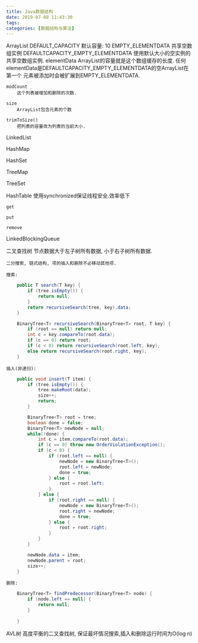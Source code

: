 ```yaml
---
title: Java数据结构
date: 2019-07-08 11:43:30
tags:
categories: [数据结构与算法]
---
```


ArrayList
    DEFAULT_CAPACITY
        默认容量: 10
    EMPTY_ELEMENTDATA
        共享空数组实例
    DEFAULTCAPACITY_EMPTY_ELEMENTDATA
        使用默认大小的空实例的共享空数组实例.
    elementData
        ArrayList的容量就是这个数组缓存的长度.
        任何elementData是DEFAULTCAPACITY_EMPTY_ELEMENTDATA的空ArrayList在第一个
        元素被添加时会被扩展到EMPTY_ELEMENTDATA.

    modCount
        这个列表被增加和删除的次数.

    size
        ArrayList包含元素的个数

    trimToSize()
        把列表的容量改为列表的当前大小.




LinkedList

HashMap

HashSet

TreeMap

TreeSet

HashTable
    使用synchronized保证线程安全.效率低下



    get

    put

    remove

LinkedBlockingQueue


二叉查找树
    节点数据大于左子树所有数据, 小于右子树所有数据.

    二分搜索, 链式结构, 项的插入和删除不必移动其他项.

    搜索:
```java
    public T search(T key) {
        if (tree.isEmpty()) {
            return null;
        }
        return recursiveSearch(tree, key).data;
    }

    BinaryTree<T> recursiveSearch(BinaryTree<T> root, T key) {
        if (root == null) return null;
        int c = key.compareTo(root.data);
        if (c == 0) return root;
        if (c < 0) return recursiveSearch(root.left, key);
        else return recursiveSearch(root.right, key); 
    }

```
    插入(非递归):
```java
    public void insert(T item) {
        if (tree.isEmpty()) {
            tree.makeRoot(data);
            size++;
            return;
        }

        BinaryTree<T> root = tree;
        boolean done = false;
        BinaryTree<T> newNode = null;
        while(!done) {
            int c = item.compareTo(root.data);
            if (c == 0) throw new OrderViolationException();
            if (c < 0) {
                if (root.left == null) {
                    newNode = new BinaryTree<T>();
                    root.left = newNode;
                    done = true;
                } else {
                    root = root.left;
                }
            } else {
                if (root.right == null) {
                    newNode = new BinaryTree<T>();
                    root.right = newNode;
                    done = true;
                } else {
                    root = root.right;
                }
            }
        }

        newNode.data = item;
        newNode.parent = root;
        size++;
    }
```
    删除:

```java
    BinaryTree<T> findPredecessor(BinaryTree<T> node) {
        if (node.left == null) {
            return null;
        }
        
    }


```
AVL树
    高度平衡的二叉查找树, 保证最坏情况搜索,插入和删除运行时间为O(log n)

